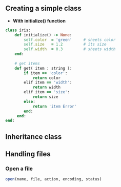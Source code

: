 ## Creating a simple class

- **With initialize() function**
```ruby
class iris:
    def initialize() -> None:
        self.color  = 'green'     # sheets color
        self.size   = 1.2         # its size
        self.width  = 0.3         # sheets width
    end:
    
    # get items
    def get( item : string ):
        if item == 'color':
            return color
        elif item == 'width':
            return width
        elif item == 'size':
            return size
        else:
            return 'item Error'
        end:
     end:
end:    
```
## Inheritance class

## Handling files
### Open a file 
```ruby
open(name, file, action, encoding, status)
```
